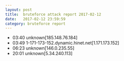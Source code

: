 ```yaml
---
layout: post
title:  bruteforce attack report 2017-02-12
date:   2017-02-12 23:59:59
category: bruteforce report
---
```


* 03:40 unknown[185.148.76.184]
* 03:49 1-171-173-152.dynamic.hinet.net[1.171.173.152]
* 06:23 unknown[146.0.235.55]
* 20:01 unknown[5.34.240.113]
